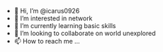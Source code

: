 - 👋 Hi, I’m @icarus0926
- 👀 I’m interested in network
- 🌱 I’m currently learning basic skills
- 💞️ I’m looking to collaborate on world unexplored
- 📫 How to reach me ...

<!---
icarus0926/icarus0926 is a ✨ special ✨ repository because its `README.md` (this file) appears on your GitHub profile.
You can click the Preview link to take a look at your changes.
--->
